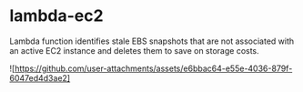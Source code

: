# lambda-ec2
Lambda function identifies stale EBS snapshots that are not associated with an active EC2 instance and deletes them to save on storage costs.

![https://github.com/user-attachments/assets/e6bbac64-e55e-4036-879f-6047ed4d3ae2]

